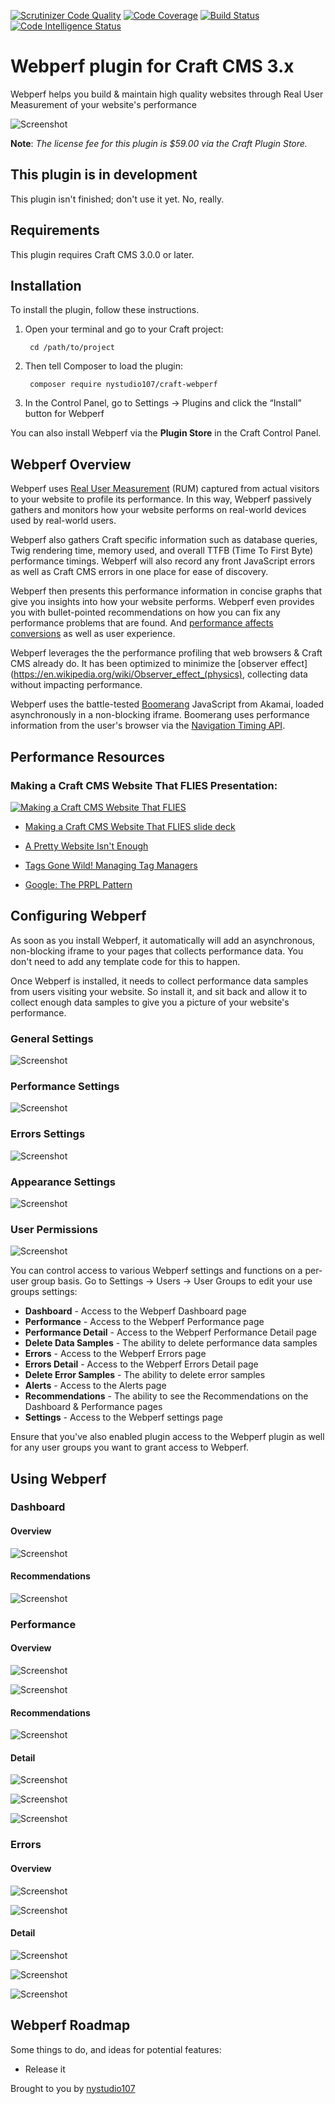 [![Scrutinizer Code Quality](https://scrutinizer-ci.com/g/nystudio107/craft-webperf/badges/quality-score.png?b=v1)](https://scrutinizer-ci.com/g/nystudio107/craft-webperf/?branch=v1) [![Code Coverage](https://scrutinizer-ci.com/g/nystudio107/craft-webperf/badges/coverage.png?b=v1)](https://scrutinizer-ci.com/g/nystudio107/craft-webperf/?branch=v1) [![Build Status](https://scrutinizer-ci.com/g/nystudio107/craft-webperf/badges/build.png?b=v1)](https://scrutinizer-ci.com/g/nystudio107/craft-webperf/build-status/v1) [![Code Intelligence Status](https://scrutinizer-ci.com/g/nystudio107/craft-webperf/badges/code-intelligence.svg?b=v1)](https://scrutinizer-ci.com/code-intelligence)

# Webperf plugin for Craft CMS 3.x

Webperf helps you build & maintain high quality websites through Real User Measurement of your website's performance

![Screenshot](resources/img/plugin-banner.jpg)

**Note**: _The license fee for this plugin is $59.00 via the Craft Plugin Store._

## This plugin is in development

This plugin isn't finished; don't use it yet. No, really.

## Requirements

This plugin requires Craft CMS 3.0.0 or later.

## Installation

To install the plugin, follow these instructions.

1. Open your terminal and go to your Craft project:

        cd /path/to/project

2. Then tell Composer to load the plugin:

        composer require nystudio107/craft-webperf

3. In the Control Panel, go to Settings → Plugins and click the “Install” button for Webperf

You can also install Webperf via the **Plugin Store** in the Craft Control Panel.

## Webperf Overview

Webperf uses [Real User Measurement](https://en.wikipedia.org/wiki/Real_user_monitoring) (RUM) captured from actual visitors to your website to profile its performance. In this way, Webperf passively gathers and monitors how your website performs on real-world devices used by real-world users.

Webperf also gathers Craft specific information such as database queries, Twig rendering time, memory used, and overall TTFB (Time To First Byte) performance timings. Webperf will also record any front JavaScript errors as well as Craft CMS errors in one place for ease of discovery.

Webperf then presents this performance information in concise graphs that give you insights into how your website performs. Webperf even provides you with bullet-pointed recommendations on how you can fix any performance problems that are found. And [performance affects conversions](https://www.cloudflare.com/learning/performance/more/website-performance-conversion-rates/) as well as user experience.

Webperf leverages the the performance profiling that web browsers & Craft CMS already do. It has been optimized to minimize the [observer effect](https://en.wikipedia.org/wiki/Observer_effect_(physics), collecting data without impacting performance.

Webperf uses the battle-tested [Boomerang](https://akamai.github.io/boomerang/) JavaScript from Akamai, loaded asynchronously in a non-blocking iframe. Boomerang uses performance information from the user's browser via the [Navigation Timing API](https://developer.mozilla.org/en-US/docs/Web/API/Navigation_timing_API).

## Performance Resources

### Making a Craft CMS Website That FLIES Presentation:

[![Making a Craft CMS Website That FLIES](https://i.vimeocdn.com/video/735350966.jpg?mw=1900&mh=1069&q=70)](http://dotall.com/sessions/making-a-craft-cms-website-that-flies)

* [Making a Craft CMS Website That FLIES slide deck](https://speakerdeck.com/nystudio107/making-a-craft-cms-website-that-flies)

* [A Pretty Website Isn't Enough](https://nystudio107.com/blog/a-pretty-website-isnt-enough)

* [Tags Gone Wild! Managing Tag Managers](https://nystudio107.com/blog/tags-gone-wild)

* [Google: The PRPL Pattern](https://developers.google.com/web/fundamentals/performance/prpl-pattern/)

## Configuring Webperf

As soon as you install Webperf, it automatically will add an asynchronous, non-blocking iframe to your pages that collects performance data. You don't need to add any template code for this to happen.

Once Webperf is installed, it needs to collect performance data samples from users visiting your website. So install it, and sit back and allow it to collect enough data samples to give you a picture of your website's performance.

### General Settings

![Screenshot](resources/screenshots/webperf-settings-general.png)

### Performance Settings

![Screenshot](resources/screenshots/webperf-settings-performance.png)

### Errors Settings

![Screenshot](resources/screenshots/webperf-settings-errors.png)

### Appearance Settings

![Screenshot](resources/screenshots/webperf-settings-appearance.png)

### User Permissions

![Screenshot](resources/screenshots/webperf-user-permissions.png)

You can control access to various Webperf settings and functions on a per-user group basis. Go to Settings → Users → User Groups to edit your use groups settings:

* **Dashboard** - Access to the Webperf Dashboard page
* **Performance** - Access to the Webperf Performance page
* **Performance Detail** - Access to the Webperf Performance Detail page
* **Delete Data Samples** - The ability to delete performance data samples
* **Errors** - Access to the Webperf Errors page
* **Errors Detail** - Access to the Webperf Errors Detail page
* **Delete Error Samples** - The ability to delete error samples
* **Alerts** - Access to the Alerts page
* **Recommendations** - The ability to see the Recommendations on the Dashboard & Performance pages
* **Settings** - Access to the Webperf settings page

Ensure that you've also enabled plugin access to the Webperf plugin as well for any user groups you want to grant access to Webperf.

## Using Webperf

### Dashboard

#### Overview

![Screenshot](resources/screenshots/webperf-dashboard.png)

#### Recommendations

![Screenshot](resources/screenshots/webperf-performance-recommendations.png)

### Performance

#### Overview

![Screenshot](resources/screenshots/webperf-performance-chart.png)

![Screenshot](resources/screenshots/webperf-performance-table.png)

#### Recommendations

![Screenshot](resources/screenshots/webperf-performance-recommendations.png)

#### Detail

![Screenshot](resources/screenshots/webperf-performance-detail-chart.png)

![Screenshot](resources/screenshots/webperf-performance-detail-dashboard.png)

![Screenshot](resources/screenshots/webperf-performance-detail-table.png)

### Errors

#### Overview

![Screenshot](resources/screenshots/webperf-errors-chart.png)

![Screenshot](resources/screenshots/webperf-errors-table.png)

#### Detail

![Screenshot](resources/screenshots/webperf-errors-detail-chart.png)

![Screenshot](resources/screenshots/webperf-errors-detail-dashboard.png)

![Screenshot](resources/screenshots/webperf-errors-detail-table.png)

## Webperf Roadmap

Some things to do, and ideas for potential features:

* Release it

Brought to you by [nystudio107](https://nystudio107.com)
